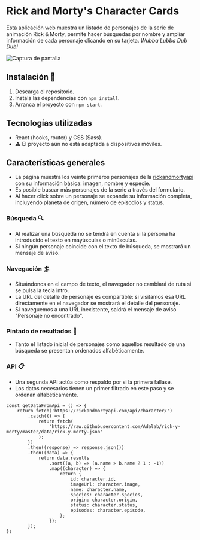# Rick and Morty's Character Cards

Esta aplicación web muestra un listado de personajes de la serie de animación Rick & Morty, permite hacer búsquedas por nombre y ampliar información de cada personaje clicando en su tarjeta. 
_Wubba Lubba Dub Dub!_


![Captura de pantalla](https://github.com/mariaozamiz/rick-and-morty-character-cards/blob/master/src/images/rickymorty.jpg?raw=true)


## Instalación 🔧

1. Descarga el repositorio.
2. Instala las dependencias con ```npm install```.
3. Arranca el proyecto con ```npm start```.
   

## Tecnologías utilizadas

- React (hooks, router) y CSS (Sass).
- ⚠️ El proyecto aún no está adaptada a dispositivos móviles.

## Características generales

-  La página muestra los veinte primeros personajes de la [rickandmortyapi](https://rickandmortyapi.com/documentation/#get-all-characters) con su información básica: imagen, nombre y especie.
-  Es posible buscar más personajes de la serie a través del formulario.
-  Al hacer click sobre un personaje se expande su información completa, incluyendo planeta de origen, número de episodios y status.

### Búsqueda 🔍

- Al realizar una búsqueda no se tendrá en cuenta si la persona ha introducido el texto en mayúsculas o minúsculas.
- Si ningún personaje coincide con el texto de búsqueda, se mostrará un mensaje de aviso.

### Navegación 🏄

- Situándonos en el campo de texto, el navegador no cambiará de ruta si se pulsa la tecla intro.
- La URL del detalle de personaje es compartible: si visitamos esa URL directamente en el navegador se mostrará el detalle del personaje.
- Si naveguemos a una URL inexistente, saldrá el mensaje de aviso "Personaje no encontrado".

### Pintado de resultados 🥒

-  Tanto el listado inicial de personajes como aquellos resultado de una búsqueda se presentan ordenados alfabéticamente.

### API 📋

- Una segunda API actúa como respaldo por si la primera fallase.
- Los datos necesarios tienen un primer filtrado en este paso y se ordenan alfabéticamente.

```
const getDataFromApi = () => {
    return fetch('https://rickandmortyapi.com/api/character/')
        .catch(() => {
            return fetch(
                'https://raw.githubusercontent.com/Adalab/rick-y-morty/master/data/rick-y-morty.json'
            );
        })
        .then((response) => response.json())
        .then((data) => {
            return data.results
                .sort((a, b) => (a.name > b.name ? 1 : -1))
                .map((character) => {
                    return {
                        id: character.id,
                        imageUrl: character.image,
                        name: character.name,
                        species: character.species,
                        origin: character.origin,
                        status: character.status,
                        episodes: character.episode,
                    };
                });
        });
};
